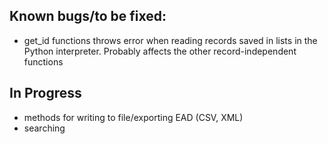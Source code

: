 ## Known bugs/to be fixed:

* get_id functions throws error when reading records saved in lists in the Python interpreter. Probably affects the other record-independent functions


## In Progress
* methods for writing to file/exporting EAD (CSV, XML)
* searching 
